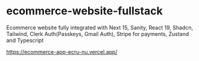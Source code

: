 # ecommerce-website-fullstack
Ecommerce website fully integrated with Next 15, Sanity, React 19, Shadcn, Tailwind, Clerk Auth(Passkeys, Gmail Auth), Stripe for payments, Zustand and Typescript

https://ecommerce-app-ecru-nu.vercel.app/
